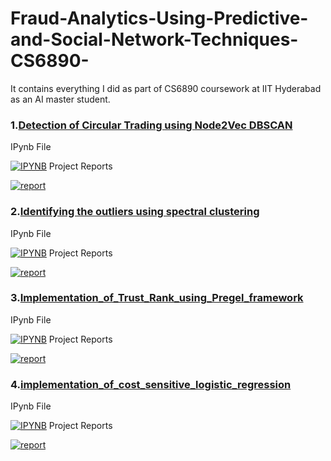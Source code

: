 # Fraud-Analytics-Using-Predictive-and-Social-Network-Techniques-CS6890-
It contains everything I did as part of CS6890 coursework at IIT Hyderabad as an AI master student.


### 1.[Detection of Circular Trading using Node2Vec DBSCAN](https://github.com/saaarvesh/Fraud-Analytics-Using-Predictive-and-Social-Network-Techniques-CS6890-/tree/main/Detection%20of%20Circular%20Trading%20using%20Node2Vec%20DBSCAN)
   IPynb File
   
[![IPYNB](https://img.shields.io/badge/Colab-F9AB00?style=for-the-badge&logo=googlecolab&color=525252)](https://github.com/saaarvesh/Fraud-Analytics-Using-Predictive-and-Social-Network-Techniques-CS6890-/blob/main/Detection%20of%20Circular%20Trading%20using%20Node2Vec%20DBSCAN/Detection%20of%20Circular%20Trading%20using%20Node2Vec.ipynb) 
   Project Reports
   
[![report](https://img.shields.io/static/v1.svg?label=Project&message=Report&logo=microsoft-word&style=social)](https://github.com/saaarvesh/Fraud-Analytics-Using-Predictive-and-Social-Network-Techniques-CS6890-/blob/main/Detection%20of%20Circular%20Trading%20using%20Node2Vec%20DBSCAN/Detection%20of%20Circular%20Trading%20using%20Node2Vec%20DBSCAN.pdf)

### 2.[Identifying the outliers using spectral clustering](https://github.com/saaarvesh/Fraud-Analytics-Using-Predictive-and-Social-Network-Techniques-CS6890-/tree/main/Identifying%20the%20outliers%20using%20spectral%20clustering)
   IPynb File
   
[![IPYNB](https://img.shields.io/badge/Colab-F9AB00?style=for-the-badge&logo=googlecolab&color=525252)](https://github.com/saaarvesh/Fraud-Analytics-Using-Predictive-and-Social-Network-Techniques-CS6890-/blob/main/Identifying%20the%20outliers%20using%20spectral%20clustering/Identifying%20the%20outliers%20using%20spectral%20clustering.ipynb) 
   Project Reports
   
[![report](https://img.shields.io/static/v1.svg?label=Project&message=Report&logo=microsoft-word&style=social)](https://github.com/saaarvesh/Fraud-Analytics-Using-Predictive-and-Social-Network-Techniques-CS6890-/blob/main/Identifying%20the%20outliers%20using%20spectral%20clustering/Identifying%20Outliers%20using%20Spectral%20Clustering.pdf)

### 3.[Implementation_of_Trust_Rank_using_Pregel_framework](https://github.com/saaarvesh/Fraud-Analytics-Using-Predictive-and-Social-Network-Techniques-CS6890-/tree/main/Implementation_of_Trust_Rank_using_Pregel_framework) 
   IPynb File
   
[![IPYNB](https://img.shields.io/badge/Colab-F9AB00?style=for-the-badge&logo=googlecolab&color=525252)](https://github.com/saaarvesh/Fraud-Analytics-Using-Predictive-and-Social-Network-Techniques-CS6890-/blob/main/Implementation_of_Trust_Rank_using_Pregel_framework/Implementation_of_Trust_Rank_using_Pregel_framework.ipynb) 
   Project Reports
   
[![report](https://img.shields.io/static/v1.svg?label=Project&message=Report&logo=microsoft-word&style=social)](https://github.com/saaarvesh/Fraud-Analytics-Using-Predictive-and-Social-Network-Techniques-CS6890-/blob/main/Implementation_of_Trust_Rank_using_Pregel_framework/Implementation_of_Trust_Rank_using_Pregel_framework__Fraud_Analytics___CS6890_Assignment.pdf)

### 4.[implementation_of_cost_sensitive_logistic_regression](https://github.com/saaarvesh/Fraud-Analytics-Using-Predictive-and-Social-Network-Techniques-CS6890-/tree/main/implementation_of_cost_sensitive_logistic_regression)
   IPynb File
   
[![IPYNB](https://img.shields.io/badge/Colab-F9AB00?style=for-the-badge&logo=googlecolab&color=525252)](https://github.com/saaarvesh/Fraud-Analytics-Using-Predictive-and-Social-Network-Techniques-CS6890-/blob/main/implementation_of_cost_sensitive_logistic_regression/Implementation_of_Cost_sensitive_logistic_regression.ipynb) 
   Project Reports
   
[![report](https://img.shields.io/static/v1.svg?label=Project&message=Report&logo=microsoft-word&style=social)](https://github.com/saaarvesh/Fraud-Analytics-Using-Predictive-and-Social-Network-Techniques-CS6890-/blob/main/implementation_of_cost_sensitive_logistic_regression/implementation_of_cost_sensitive_logistic_regression.pdf)


